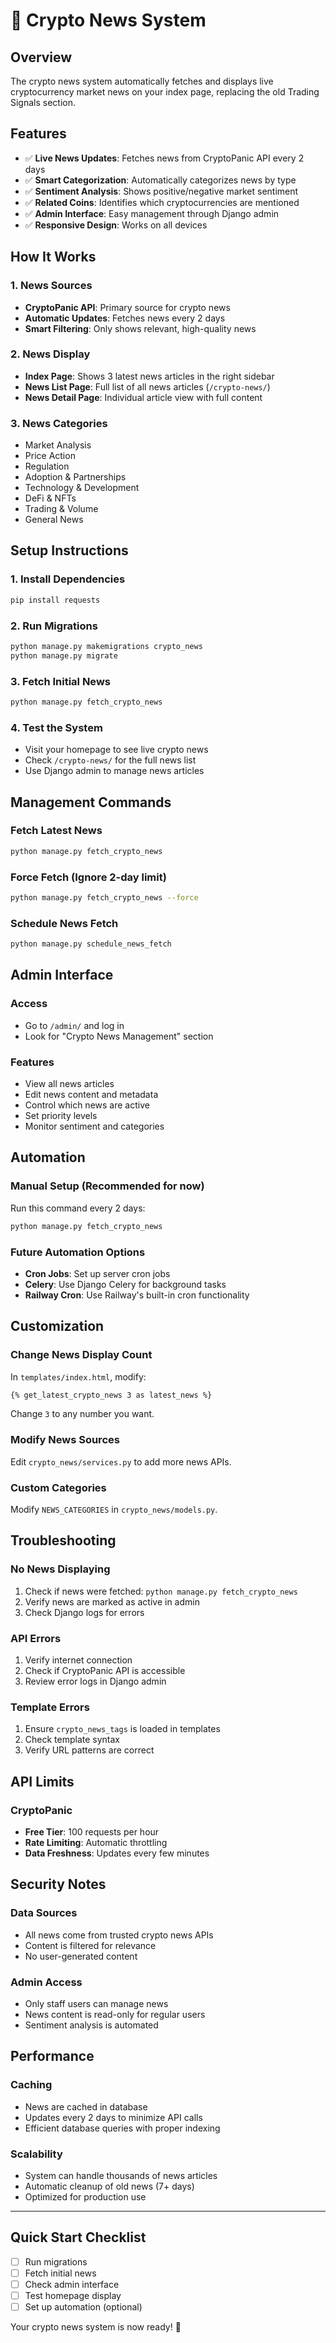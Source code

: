 # 📰 Crypto News System

## Overview
The crypto news system automatically fetches and displays live cryptocurrency market news on your index page, replacing the old Trading Signals section.

## Features
- ✅ **Live News Updates**: Fetches news from CryptoPanic API every 2 days
- ✅ **Smart Categorization**: Automatically categorizes news by type
- ✅ **Sentiment Analysis**: Shows positive/negative market sentiment
- ✅ **Related Coins**: Identifies which cryptocurrencies are mentioned
- ✅ **Admin Interface**: Easy management through Django admin
- ✅ **Responsive Design**: Works on all devices

## How It Works

### 1. **News Sources**
- **CryptoPanic API**: Primary source for crypto news
- **Automatic Updates**: Fetches news every 2 days
- **Smart Filtering**: Only shows relevant, high-quality news

### 2. **News Display**
- **Index Page**: Shows 3 latest news articles in the right sidebar
- **News List Page**: Full list of all news articles (`/crypto-news/`)
- **News Detail Page**: Individual article view with full content

### 3. **News Categories**
- Market Analysis
- Price Action
- Regulation
- Adoption & Partnerships
- Technology & Development
- DeFi & NFTs
- Trading & Volume
- General News

## Setup Instructions

### 1. **Install Dependencies**
```bash
pip install requests
```

### 2. **Run Migrations**
```bash
python manage.py makemigrations crypto_news
python manage.py migrate
```

### 3. **Fetch Initial News**
```bash
python manage.py fetch_crypto_news
```

### 4. **Test the System**
- Visit your homepage to see live crypto news
- Check `/crypto-news/` for the full news list
- Use Django admin to manage news articles

## Management Commands

### Fetch Latest News
```bash
python manage.py fetch_crypto_news
```

### Force Fetch (Ignore 2-day limit)
```bash
python manage.py fetch_crypto_news --force
```

### Schedule News Fetch
```bash
python manage.py schedule_news_fetch
```

## Admin Interface

### Access
- Go to `/admin/` and log in
- Look for "Crypto News Management" section

### Features
- View all news articles
- Edit news content and metadata
- Control which news are active
- Set priority levels
- Monitor sentiment and categories

## Automation

### Manual Setup (Recommended for now)
Run this command every 2 days:
```bash
python manage.py fetch_crypto_news
```

### Future Automation Options
- **Cron Jobs**: Set up server cron jobs
- **Celery**: Use Django Celery for background tasks
- **Railway Cron**: Use Railway's built-in cron functionality

## Customization

### Change News Display Count
In `templates/index.html`, modify:
```html
{% get_latest_crypto_news 3 as latest_news %}
```
Change `3` to any number you want.

### Modify News Sources
Edit `crypto_news/services.py` to add more news APIs.

### Custom Categories
Modify `NEWS_CATEGORIES` in `crypto_news/models.py`.

## Troubleshooting

### No News Displaying
1. Check if news were fetched: `python manage.py fetch_crypto_news`
2. Verify news are marked as active in admin
3. Check Django logs for errors

### API Errors
1. Verify internet connection
2. Check if CryptoPanic API is accessible
3. Review error logs in Django admin

### Template Errors
1. Ensure `crypto_news_tags` is loaded in templates
2. Check template syntax
3. Verify URL patterns are correct

## API Limits

### CryptoPanic
- **Free Tier**: 100 requests per hour
- **Rate Limiting**: Automatic throttling
- **Data Freshness**: Updates every few minutes

## Security Notes

### Data Sources
- All news come from trusted crypto news APIs
- Content is filtered for relevance
- No user-generated content

### Admin Access
- Only staff users can manage news
- News content is read-only for regular users
- Sentiment analysis is automated

## Performance

### Caching
- News are cached in database
- Updates every 2 days to minimize API calls
- Efficient database queries with proper indexing

### Scalability
- System can handle thousands of news articles
- Automatic cleanup of old news (7+ days)
- Optimized for production use

---

## Quick Start Checklist

- [ ] Run migrations
- [ ] Fetch initial news
- [ ] Check admin interface
- [ ] Test homepage display
- [ ] Set up automation (optional)

Your crypto news system is now ready! 🎉
